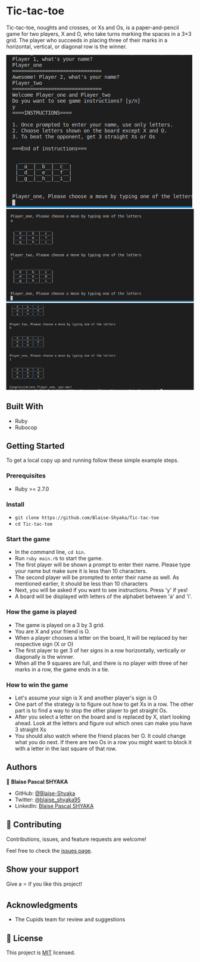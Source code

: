 # Tic-tac-toe

Tic-tac-toe, noughts and crosses, or Xs and Os, is a paper-and-pencil game for two players, X and O, who take turns marking the spaces in a 3×3 grid. The player who succeeds in placing three of their marks in a horizontal, vertical, or diagonal row is the winner. 

![screenshot](./screenshot1.png)
![screenshot](./screenshot2.png)
![screenshot](./screenshot3.png)

## Built With

- Ruby
- Rubocop

## Getting Started

To get a local copy up and running follow these simple example steps.

### Prerequisites

- Ruby >= 2.7.0 

### Install

- `git clone https://github.com/Blaise-Shyaka/Tic-tac-toe`
- `cd Tic-tac-toe`

### Start the game

- In the command line, `cd bin`.
- Run `ruby main.rb` to start the game.
- The first player will be shown a prompt to enter their name. Please type your name but make sure it is less than 10 characters.
- The second player will be prompted to enter their name as well. As mentioned earlier, it should be less than 10 characters
- Next, you will be asked if you want to see instructions. Press 'y' if yes!
- A board will be displayed with letters of the alphabet between 'a' and 'i'.

### How the game is played
- The game is played on a 3 by 3 grid.
- You are X and your friend is O.
- When a player chooses a letter on the board, It will be replaced by her respective sign (X or O)
- The first player to get 3 of her signs in a row horizontally, vertically or diagonally is the winner.
- When all the 9 squares are full, and there is no player with three of her marks in a row, the game ends in a tie.

### How to win the game

- Let's assume your sign is X and another player's sign is O
- One part of the strategy is to figure out how to get Xs in a row. The other part is to find a way to stop the other player to get straight Os.
- After you select a letter on the board and is replaced by X, start looking ahead. Look at the letters and figure out which ones can make you have 3 straight Xs 
- You should also watch where the friend places her O. It could change what you do next. If there are two Os in a row you might want to block it with a letter in the last square of that row.

## Authors

👤 **Blaise Pascal SHYAKA**

- GitHub: [@Blaise-Shyaka](https://github.com/Blaise-Shyaka/)
- Twitter: [@blaise_shyaka95](https://twitter.com/blaise_shyaka95)
- LinkedIn: [Blaise Pascal SHYAKA](https://linkedin.com/in/blaise-pascal-shyaka-b1340b111)

## 🤝 Contributing

Contributions, issues, and feature requests are welcome!

Feel free to check the [issues page](https://github.com/Blaise-Shyaka/Tic-tac-toe/issues).

## Show your support

Give a ⭐️ if you like this project!

## Acknowledgments

- The Cupids team for review and suggestions

## 📝 License

This project is [MIT](./README.md) licensed.